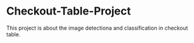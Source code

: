 # Checkout-Table-Project
This project is about the image detectiona and classification in checkout table.
